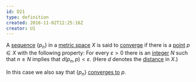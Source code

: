 ```yaml
---
id: D21
type: definition
created: 2016-11-02T12:25:16Z
creator: U1
---
```

A [sequence](D19#sequence) $\{p_n\}$ in a [metric space](D20#metric-space) $X$ is said to [converge](=sequence-convergent) if there is a [point](D20#metric-space-point) $p\in X$ with the following property: For every $\varepsilon>0$ there is an [integer](#integer) $N$ such that $n\geq N$ implies that $d(p_n,p)<\varepsilon$. (Here $d$ denotes the [distance](D20#metric-space-distance) in $X$.)

In this case we also say that $\{p_n\}$ [converges to](=sequence-converges-to) $p$.
